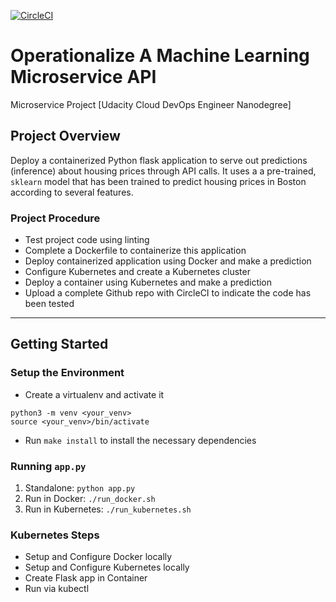 [![CircleCI](https://circleci.com/gh/Royalboe/project-ml-microservice-kubernetes.svg?style=svg)](https://circleci.com/gh/Royalboe/project-ml-microservice-kubernetes)
# Operationalize A Machine Learning Microservice API
Microservice Project [Udacity Cloud DevOps Engineer Nanodegree]

## Project Overview
Deploy a containerized Python flask application to serve out predictions (inference) about housing prices through API calls. It uses a a pre-trained, `sklearn` model that has been trained to predict housing prices in Boston according to several features. 

### Project Procedure
* Test project code using linting
* Complete a Dockerfile to containerize this application
* Deploy containerized application using Docker and make a prediction
* Configure Kubernetes and create a Kubernetes cluster
* Deploy a container using Kubernetes and make a prediction
* Upload a complete Github repo with CircleCI to indicate the code has been tested



---
## Getting Started
### Setup the Environment

* Create a virtualenv and activate it
```
python3 -m venv <your_venv>
source <your_venv>/bin/activate
```
* Run `make install` to install the necessary dependencies

### Running `app.py`

1. Standalone:  `python app.py`
2. Run in Docker:  `./run_docker.sh`
3. Run in Kubernetes:  `./run_kubernetes.sh`

### Kubernetes Steps

* Setup and Configure Docker locally
* Setup and Configure Kubernetes locally
* Create Flask app in Container
* Run via kubectl
